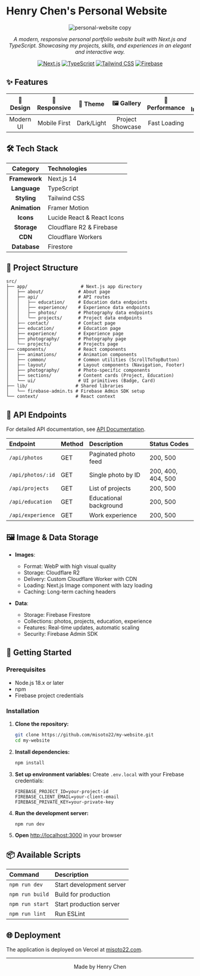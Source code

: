 # Henry Chen's Personal Website

<div align="center">

![personal-website copy](https://github.com/user-attachments/assets/d4da9841-ebdd-4ed3-abaf-41abdd3f8bbf)

*A modern, responsive personal portfolio website built with Next.js and TypeScript. Showcasing my projects, skills, and experiences in an elegant and interactive way.*

[![Next.js](https://img.shields.io/badge/Next.js-14-black?style=for-the-badge&logo=next.js)](https://nextjs.org/)
[![TypeScript](https://img.shields.io/badge/TypeScript-5-blue?style=for-the-badge&logo=typescript)](https://www.typescriptlang.org/)
[![Tailwind CSS](https://img.shields.io/badge/Tailwind_CSS-3-38B2AC?style=for-the-badge&logo=tailwind-css)](https://tailwindcss.com/)
[![Firebase](https://img.shields.io/badge/Firebase-039BE5?style=for-the-badge&logo=Firebase)](https://firebase.google.com/)

</div>

## ✨ Features

<div align="center">

| 🎨 Design | 📱 Responsive | 🌙 Theme | 🖼️ Gallery | 🚀 Performance | 📊 Interactive |
|:---------:|:------------:|:--------:|:----------:|:--------------:|:--------------:|
| Modern UI | Mobile First | Dark/Light | Project Showcase | Fast Loading | Framer Motion |

</div>

## 🛠️ Tech Stack

<div align="center">

| Category | Technologies |
|:--------:|:------------|
| **Framework** | Next.js 14 |
| **Language** | TypeScript |
| **Styling** | Tailwind CSS |
| **Animation** | Framer Motion |
| **Icons** | Lucide React & React Icons |
| **Storage** | Cloudflare R2 & Firebase |
| **CDN** | Cloudflare Workers |
| **Database** | Firestore |

</div>

## 📁 Project Structure

```
src/
├── app/                    # Next.js app directory
│   ├── about/             # About page
│   ├── api/               # API routes
│   │   ├── education/     # Education data endpoints
│   │   ├── experience/    # Experience data endpoints
│   │   ├── photos/        # Photography data endpoints
│   │   └── projects/      # Project data endpoints
│   ├── contact/           # Contact page
│   ├── education/         # Education page
│   ├── experience/        # Experience page
│   ├── photography/       # Photography page
│   └── projects/          # Projects page
├── components/            # React components
│   ├── animations/        # Animation components
│   ├── common/            # Common utilities (ScrollToTopButton)
│   ├── layout/            # Layout components (Navigation, Footer)
│   ├── photography/       # Photo-specific components
│   ├── sections/          # Content cards (Project, Education)
│   └── ui/                # UI primitives (Badge, Card)
├── lib/                  # Shared libraries
│   └── firebase-admin.ts # Firebase Admin SDK setup
└── context/              # React context
```

## 🔌 API Endpoints

For detailed API documentation, see [API Documentation](src/app/api/README.md).

| Endpoint | Method | Description | Status Codes |
|:---------|:-------|:------------|:-------------|
| `/api/photos` | GET | Paginated photo feed | 200, 500 |
| `/api/photos/:id` | GET | Single photo by ID | 200, 400, 404, 500 |
| `/api/projects` | GET | List of projects | 200, 500 |
| `/api/education` | GET | Educational background | 200, 500 |
| `/api/experience` | GET | Work experience | 200, 500 |

## 🖼️ Image & Data Storage

- **Images**:
  - Format: WebP with high visual quality
  - Storage: Cloudflare R2
  - Delivery: Custom Cloudflare Worker with CDN
  - Loading: Next.js Image component with lazy loading
  - Caching: Long-term caching headers

- **Data**:
  - Storage: Firebase Firestore
  - Collections: photos, projects, education, experience
  - Features: Real-time updates, automatic scaling
  - Security: Firebase Admin SDK

## 🚀 Getting Started

### Prerequisites

- Node.js 18.x or later
- npm
- Firebase project credentials

### Installation

1. **Clone the repository:**
   ```bash
   git clone https://github.com/misoto22/my-website.git
   cd my-website
   ```

2. **Install dependencies:**
   ```bash
   npm install
   ```

3. **Set up environment variables:**
   Create `.env.local` with your Firebase credentials:
   ```
   FIREBASE_PROJECT_ID=your-project-id
   FIREBASE_CLIENT_EMAIL=your-client-email
   FIREBASE_PRIVATE_KEY=your-private-key
   ```

4. **Run the development server:**
   ```bash
   npm run dev
   ```

5. **Open** [http://localhost:3000](http://localhost:3000) in your browser

## 📦 Available Scripts

| Command | Description |
|:--------|:------------|
| `npm run dev` | Start development server |
| `npm run build` | Build for production |
| `npm run start` | Start production server |
| `npm run lint` | Run ESLint |

## 🌐 Deployment

The application is deployed on Vercel at [misoto22.com](https://misoto22.com/).

---

<div align="center">

Made by Henry Chen

</div>
